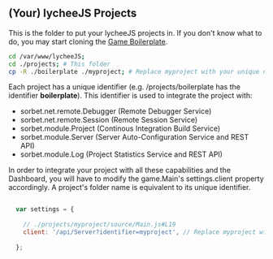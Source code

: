 
## (Your) lycheeJS Projects

This is the folder to put your lycheeJS projects in.
If you don't know what to do, you may start cloning the [Game Boilerplate](./boilerplate).

```bash
cd /var/www/lycheeJS;
cd ./projects; # This folder
cp -R ./boilerplate ./myproject; # Replace myproject with your unique name
```

Each project has a unique identifier (e.g. /projects/boilerplate has the identifier **boilerplate**).
This identifier is used to integrate the project with:

- sorbet.net.remote.Debugger (Remote Debugger Service)
- sorbet.net.remote.Session (Remote Session Service)
- sorbet.module.Project (Continous Integration Build Service)
- sorbet.module.Server (Server Auto-Configuration Service and REST API)
- sorbet.module.Log (Project Statistics Service and REST API)

In order to integrate your project with all these capabilities and the Dashboard,
you will have to modify the game.Main's settings.client property accordingly.
A project's folder name is equivalent to its unique identifier.


```javascript

  var settings = {
  
    // ./projects/myproject/source/Main.js#L19
    client: '/api/Server?identifier=myproject', // Replace myproject with the correct identifier
  
  };

```

